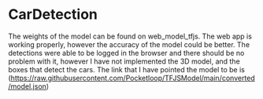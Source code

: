 # CarDetection
The weights of the model can be found on web_model_tfjs. The web app is working properly, however the accuracy of the model could be better. The detections were able to be logged in the browser and there should be no problem with it, however I have not implemented the 3D model, and the boxes that detect the cars. The link that I have pointed the model to be is (https://raw.githubusercontent.com/Pocketloop/TFJSModel/main/converted/model.json) 
